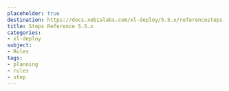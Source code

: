 ```yaml
---
placeholder: true
destination: https://docs.xebialabs.com/xl-deploy/5.5.x/referencesteps.html
title: Steps Reference 5.5.x
categories:
- xl-deploy
subject:
- Rules
tags:
- planning
- rules
- step
---
```

